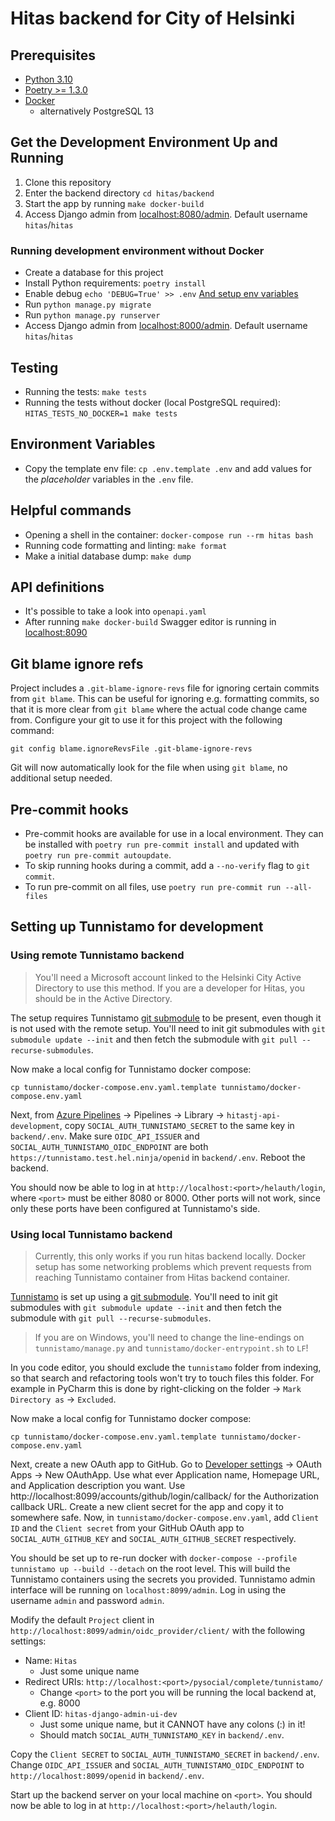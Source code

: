 # Hitas backend for City of Helsinki

## Prerequisites

* [Python 3.10](https://www.python.org/)
* [Poetry >= 1.3.0](https://github.com/python-poetry/poetry#installation)
* [Docker](https://docs.docker.com/get-docker/)
  * alternatively PostgreSQL 13

## Get the Development Environment Up and Running

1. Clone this repository
2. Enter the backend directory `cd hitas/backend`
3. Start the app by running `make docker-build`
4. Access Django admin from [localhost:8080/admin](http://localhost:8080/admin). Default username `hitas`/`hitas`


### Running development environment without Docker

* Create a database for this project
* Install Python requirements: `poetry install`
* Enable debug `echo 'DEBUG=True' >> .env` [And setup env variables](#environment-variables)
* Run `python manage.py migrate`
* Run `python manage.py runserver`
* Access Django admin from [localhost:8000/admin](http://localhost:8080/admin). Default username `hitas`/`hitas`

## Testing

* Running the tests: `make tests`
* Running the tests without docker (local PostgreSQL required): `HITAS_TESTS_NO_DOCKER=1 make tests`

## Environment Variables

- Copy the template env file: `cp .env.template .env` and add values for the _placeholder_ variables in the `.env`
  file.

## Helpful commands

* Opening a shell in the container: `docker-compose run --rm hitas bash`
* Running code formatting and linting: `make format`
* Make a initial database dump: `make dump`

## API definitions

* It's possible to take a look into `openapi.yaml`
* After running `make docker-build` Swagger editor is running in [localhost:8090](localhost:8090)

## Git blame ignore refs

Project includes a `.git-blame-ignore-revs` file for ignoring certain commits from `git blame`.
This can be useful for ignoring e.g. formatting commits, so that it is more clear from `git blame`
where the actual code change came from. Configure your git to use it for this project with the
following command:

```shell
git config blame.ignoreRevsFile .git-blame-ignore-revs
```

Git will now automatically look for the file when using `git blame`, no additional setup needed.

## Pre-commit hooks

* Pre-commit hooks are available for use in a local environment. They can be installed with
  `poetry run pre-commit install` and updated with `poetry run pre-commit autoupdate`.
* To skip running hooks during a commit, add a `--no-verify` flag to `git commit`.
* To run pre-commit on all files, use `poetry run pre-commit run --all-files`


## Setting up Tunnistamo for development

### Using remote Tunnistamo backend

> You'll need a Microsoft account linked to the Helsinki City Active Directory to use this method.
> If you are a developer for Hitas, you should be in the Active Directory.

The setup requires Tunnistamo [git submodule] to be present, even though it is not used with the
remote setup. You'll need to init git submodules with `git submodule update --init` and then
fetch the submodule with `git pull --recurse-submodules`.

Now make a local config for Tunnistamo docker compose:

```shell
cp tunnistamo/docker-compose.env.yaml.template tunnistamo/docker-compose.env.yaml
```

Next, from [Azure Pipelines] -> Pipelines -> Library -> `hitastj-api-development`, copy
`SOCIAL_AUTH_TUNNISTAMO_SECRET` to the same key in `backend/.env`. Make sure `OIDC_API_ISSUER`
and `SOCIAL_AUTH_TUNNISTAMO_OIDC_ENDPOINT` are both `https://tunnistamo.test.hel.ninja/openid`
in `backend/.env`. Reboot the backend.

You should now be able to log in at `http://localhost:<port>/helauth/login`, where `<port>`
must be either 8080 or 8000. Other ports will not work, since only these ports have been
configured at Tunnistamo's side.

### Using local Tunnistamo backend

> Currently, this only works if you run hitas backend locally. Docker setup has some networking
> problems which prevent requests from reaching Tunnistamo container from Hitas backend container.

[Tunnistamo] is set up using a [git submodule]. You'll need to init git submodules with
`git submodule update --init` and then fetch the submodule with `git pull --recurse-submodules`.

> If you are on Windows, you'll need to change the line-endings on `tunnistamo/manage.py`
> and `tunnistamo/docker-entrypoint.sh` to `LF`!

In you code editor, you should exclude the `tunnistamo` folder from indexing, so that search and
refactoring tools won't try to touch files this folder. For example in PyCharm this is done by
right-clicking on the folder -> `Mark Directory as` -> `Excluded`.

Now make a local config for Tunnistamo docker compose:

```shell
cp tunnistamo/docker-compose.env.yaml.template tunnistamo/docker-compose.env.yaml
```

Next, create a new OAuth app to GitHub. Go to [Developer settings] -> OAuth Apps -> New OAuthApp.
Use what ever Application name, Homepage URL, and Application description you want.
Use http://localhost:8099/accounts/github/login/callback/ for the Authorization callback URL.
Create a new client secret for the app and copy it to somewhere safe.
Now, in `tunnistamo/docker-compose.env.yaml`, add `Client ID` and the `Client secret` from your
GitHub OAuth app to `SOCIAL_AUTH_GITHUB_KEY` and `SOCIAL_AUTH_GITHUB_SECRET` respectively.

You should be set up to re-run docker with `docker-compose --profile tunnistamo up --build --detach`
on the root level. This will build the Tunnistamo containers using the secrets you provided.
Tunnistamo admin interface will be running on `localhost:8099/admin`.
Log in using the username `admin` and password `admin`.

Modify the default `Project` client in `http://localhost:8099/admin/oidc_provider/client/` with
the following settings:

- Name: `Hitas`
  - Just some unique name
- Redirect URIs: `http://localhost:<port>/pysocial/complete/tunnistamo/`
  - Change `<port>` to the port you will be running the local backend at, e.g. 8000
- Client ID: `hitas-django-admin-ui-dev`
  - Just some unique name, but it CANNOT have any colons (:) in it!
  - Should match `SOCIAL_AUTH_TUNNISTAMO_KEY` in `backend/.env`.

Copy the `Client SECRET` to `SOCIAL_AUTH_TUNNISTAMO_SECRET` in `backend/.env`.
Change `OIDC_API_ISSUER` and `SOCIAL_AUTH_TUNNISTAMO_OIDC_ENDPOINT`
to `http://localhost:8099/openid` in `backend/.env`.

Start up the backend server on your local machine on `<port>`. You should now be able
to log in at `http://localhost:<port>/helauth/login`.

[Tunnistamo]: https://github.com/City-of-Helsinki/tunnistamo
[git submodule]: https://git-scm.com/book/en/v2/Git-Tools-Submodules
[Developer settings]: https://github.com/settings/developers
[Azure Pipelines]: https://dev.azure.com/City-of-Helsinki/hitastj
